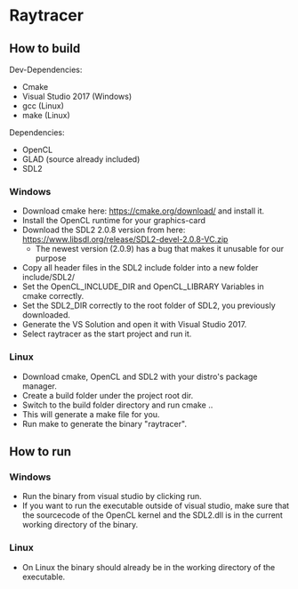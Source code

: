 # Raytracer

## How to build

Dev-Dependencies:
- Cmake
- Visual Studio 2017 (Windows)
- gcc (Linux)
- make (Linux)

Dependencies:
- OpenCL
- GLAD (source already included)
- SDL2

### Windows
- Download cmake here: https://cmake.org/download/ and install it.
- Install the OpenCL runtime for your graphics-card
- Download the SDL2 2.0.8 version from here: https://www.libsdl.org/release/SDL2-devel-2.0.8-VC.zip
    - The newest version (2.0.9) has a bug that makes it unusable for our purpose
- Copy all header files in the SDL2 include folder into a new folder include/SDL2/
- Set the OpenCL_INCLUDE_DIR and OpenCL_LIBRARY Variables in cmake correctly.
- Set the SDL2_DIR correctly to the root folder of SDL2, you previously downloaded.
- Generate the VS Solution and open it with Visual Studio 2017.
- Select raytracer as the start project and run it.

### Linux
- Download cmake, OpenCL and SDL2 with your distro's package manager.
- Create a build folder under the project root dir.
- Switch to the build folder directory and run cmake ..
- This will generate a make file for you.
- Run make to generate the binary "raytracer".

## How to run

### Windows
- Run the binary from visual studio by clicking run.
- If you want to run the executable outside of visual studio, make sure that the sourcecode of the OpenCL kernel and the SDL2.dll is in the current working directory of the binary.

### Linux
- On Linux the binary should already be in the working directory of the executable.